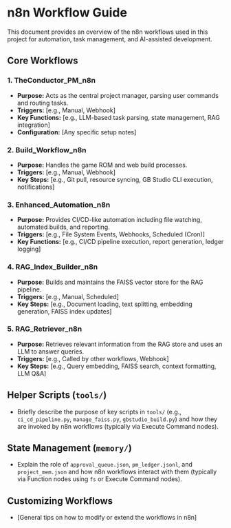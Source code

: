# n8n Workflow Guide

This document provides an overview of the n8n workflows used in this project for automation, task management, and AI-assisted development.

## Core Workflows

### 1. TheConductor_PM_n8n
*   **Purpose:** Acts as the central project manager, parsing user commands and routing tasks.
*   **Triggers:** [e.g., Manual, Webhook]
*   **Key Functions:** [e.g., LLM-based task parsing, state management, RAG integration]
*   **Configuration:** [Any specific setup notes]

### 2. Build_Workflow_n8n
*   **Purpose:** Handles the game ROM and web build processes.
*   **Triggers:** [e.g., Manual, Webhook]
*   **Key Steps:** [e.g., Git pull, resource syncing, GB Studio CLI execution, notifications]

### 3. Enhanced_Automation_n8n
*   **Purpose:** Provides CI/CD-like automation including file watching, automated builds, and reporting.
*   **Triggers:** [e.g., File System Events, Webhooks, Scheduled (Cron)]
*   **Key Functions:** [e.g., CI/CD pipeline execution, report generation, ledger logging]

### 4. RAG_Index_Builder_n8n
*   **Purpose:** Builds and maintains the FAISS vector store for the RAG pipeline.
*   **Triggers:** [e.g., Manual, Scheduled]
*   **Key Steps:** [e.g., Document loading, text splitting, embedding generation, FAISS index updates]

### 5. RAG_Retriever_n8n
*   **Purpose:** Retrieves relevant information from the RAG store and uses an LLM to answer queries.
*   **Triggers:** [e.g., Called by other workflows, Webhook]
*   **Key Steps:** [e.g., Query embedding, FAISS search, context formatting, LLM Q&A]

## Helper Scripts (`tools/`)
*   Briefly describe the purpose of key scripts in `tools/` (e.g., `ci_cd_pipeline.py`, `manage_faiss.py`, `gbstudio_build.py`) and how they are invoked by n8n workflows (typically via Execute Command nodes).

## State Management (`memory/`)
*   Explain the role of `approval_queue.json`, `pm_ledger.jsonl`, and `project_mem.json` and how n8n workflows interact with them (typically via Function nodes using `fs` or Execute Command nodes).

## Customizing Workflows
*   [General tips on how to modify or extend the workflows in n8n]
